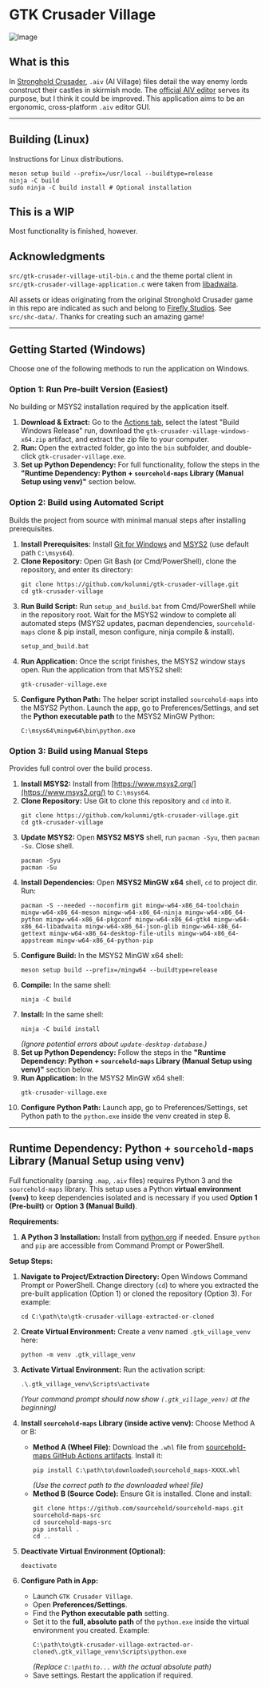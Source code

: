 # GTK Crusader Village

![Image](https://github.com/user-attachments/assets/148a9cfd-46df-4bec-9023-41fd27077d5b)

## What is this

In [Stronghold Crusader](https://en.wikipedia.org/wiki/Stronghold:_Crusader), `.aiv` (AI Village) files detail the way enemy lords construct their castles in skirmish mode. The [official AIV editor](https://stronghold.heavengames.com/downloads/showfile.php?fileid=7534) serves its purpose, but I think it could be improved. This application aims to be an ergonomic, cross-platform `.aiv` editor GUI.

---

## Building (Linux)

Instructions for Linux distributions.

```
meson setup build --prefix=/usr/local --buildtype=release
ninja -C build
sudo ninja -C build install # Optional installation
```

## This is a WIP

Most functionality is finished, however.

## Acknowledgments

`src/gtk-crusader-village-util-bin.c` and the theme portal client in `src/gtk-crusader-village-application.c` were taken from [libadwaita](https://gitlab.gnome.org/GNOME/libadwaita).

All assets or ideas originating from the original Stronghold Crusader game in this repo are indicated as such and belong to [Firefly Studios](https://fireflyworlds.com/). See `src/shc-data/`. Thanks for creating such an amazing game!

---

## Getting Started (Windows)

Choose one of the following methods to run the application on Windows.

### Option 1: Run Pre-built Version (Easiest)

No building or MSYS2 installation required by the application itself.

1.  **Download & Extract:** Go to the [Actions tab](https://github.com/kolunmi/gtk-crusader-village/actions), select the latest "Build Windows Release" run, download the `gtk-crusader-village-windows-x64.zip` artifact, and extract the zip file to your computer.
2.  **Run:** Open the extracted folder, go into the `bin` subfolder, and double-click `gtk-crusader-village.exe`.
3.  **Set up Python Dependency:** For full functionality, follow the steps in the **"Runtime Dependency: Python + `sourcehold-maps` Library (Manual Setup using venv)"** section below.

### Option 2: Build using Automated Script

Builds the project from source with minimal manual steps after installing prerequisites.

1.  **Install Prerequisites:** Install [Git for Windows](https://git-scm.com/download/win) and [MSYS2](https://www.msys2.org/) (use default path `C:\msys64`).
2.  **Clone Repository:** Open Git Bash (or Cmd/PowerShell), clone the repository, and enter its directory:
    ```
    git clone https://github.com/kolunmi/gtk-crusader-village.git
    cd gtk-crusader-village
    ```
3.  **Run Build Script:** Run `setup_and_build.bat` from Cmd/PowerShell while in the repository root. Wait for the MSYS2 window to complete all automated steps (MSYS2 updates, pacman dependencies, `sourcehold-maps` clone & pip install, meson configure, ninja compile & install).
    ```
    setup_and_build.bat
    ```
4.  **Run Application:** Once the script finishes, the MSYS2 window stays open. Run the application from that MSYS2 shell:
    ```
    gtk-crusader-village.exe
    ```
5.  **Configure Python Path:** The helper script installed `sourcehold-maps` into the MSYS2 Python. Launch the app, go to Preferences/Settings, and set the **Python executable path** to the MSYS2 MinGW Python:
    ```
    C:\msys64\mingw64\bin\python.exe
    ```

### Option 3: Build using Manual Steps

Provides full control over the build process.

1.  **Install MSYS2:** Install from [https://www.msys2.org/](https://www.msys2.org/) to `C:\msys64`.
2.  **Clone Repository:** Use Git to clone this repository and `cd` into it.
    ```
    git clone https://github.com/kolunmi/gtk-crusader-village.git
    cd gtk-crusader-village
    ```
3.  **Update MSYS2:** Open **MSYS2 MSYS** shell, run `pacman -Syu`, then `pacman -Su`. Close shell.
    ```
    pacman -Syu
    pacman -Su
    ```
4.  **Install Dependencies:** Open **MSYS2 MinGW x64** shell, `cd` to project dir. Run:
    ```
    pacman -S --needed --noconfirm git mingw-w64-x86_64-toolchain mingw-w64-x86_64-meson mingw-w64-x86_64-ninja mingw-w64-x86_64-python mingw-w64-x86_64-pkgconf mingw-w64-x86_64-gtk4 mingw-w64-x86_64-libadwaita mingw-w64-x86_64-json-glib mingw-w64-x86_64-gettext mingw-w64-x86_64-desktop-file-utils mingw-w64-x86_64-appstream mingw-w64-x86_64-python-pip
    ```
5.  **Configure Build:** In the MSYS2 MinGW x64 shell:
    ```
    meson setup build --prefix=/mingw64 --buildtype=release
    ```
6.  **Compile:** In the same shell:
    ```
    ninja -C build
    ```
7.  **Install:** In the same shell:
    ```
    ninja -C build install
    ```
    *(Ignore potential errors about `update-desktop-database`.)*
8.  **Set up Python Dependency:** Follow the steps in the **"Runtime Dependency: Python + `sourcehold-maps` Library (Manual Setup using venv)"** section below.
9.  **Run Application:** In the MSYS2 MinGW x64 shell:
    ```
    gtk-crusader-village.exe
    ```
10. **Configure Python Path:** Launch app, go to Preferences/Settings, set Python path to the `python.exe` inside the venv created in step 8.

---

## Runtime Dependency: Python + `sourcehold-maps` Library (Manual Setup using venv)

Full functionality (parsing `.map`, `.aiv` files) requires Python 3 and the `sourcehold-maps` library. This setup uses a Python **virtual environment (`venv`)** to keep dependencies isolated and is necessary if you used **Option 1 (Pre-built)** or **Option 3 (Manual Build)**.

**Requirements:**

1.  **A Python 3 Installation:** Install from [python.org](https://www.python.org/) if needed. Ensure `python` and `pip` are accessible from Command Prompt or PowerShell.

**Setup Steps:**

1.  **Navigate to Project/Extraction Directory:** Open Windows Command Prompt or PowerShell. Change directory (`cd`) to where you extracted the pre-built application (Option 1) or cloned the repository (Option 3). For example:
    ```
    cd C:\path\to\gtk-crusader-village-extracted-or-cloned
    ```

2.  **Create Virtual Environment:** Create a venv named `.gtk_village_venv` here:
    ```
    python -m venv .gtk_village_venv
    ```

3.  **Activate Virtual Environment:** Run the activation script:
    ```
    .\.gtk_village_venv\Scripts\activate
    ```
    *(Your command prompt should now show `(.gtk_village_venv)` at the beginning)*

4.  **Install `sourcehold-maps` Library (inside active venv):** Choose Method A or B:
    * **Method A (Wheel File):** Download the `.whl` file from [sourcehold-maps GitHub Actions artifacts](https://github.com/sourcehold/sourcehold-maps/actions). Install it:
        ```
        pip install C:\path\to\downloaded\sourcehold_maps-XXXX.whl
        ```
        *(Use the correct path to the downloaded wheel file)*
    * **Method B (Source Code):** Ensure Git is installed. Clone and install:
        ```
        git clone https://github.com/sourcehold/sourcehold-maps.git sourcehold-maps-src
        cd sourcehold-maps-src
        pip install .
        cd ..
        ```

5.  **Deactivate Virtual Environment (Optional):**
    ```
    deactivate
    ```

6.  **Configure Path in App:**
    * Launch `GTK Crusader Village`.
    * Open **Preferences/Settings**.
    * Find the **Python executable path** setting.
    * Set it to the **full, absolute path** of the `python.exe` inside the virtual environment you created. Example:
        ```
        C:\path\to\gtk-crusader-village-extracted-or-cloned\.gtk_village_venv\Scripts\python.exe
        ```
        *(Replace `C:\path\to...` with the actual absolute path)*
    * Save settings. Restart the application if required.
